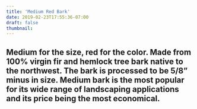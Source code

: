 ```yaml
---
title: 'Medium Red Bark'
date: 2019-02-23T17:55:36-07:00
draft: false
thumbnail:
---
```

Medium for the size, red for the color. Made from 100% virgin fir and hemlock tree bark native to the northwest. The bark is processed to be 5/8” minus in size.  Medium bark is the most popular for its wide range of landscaping applications and its price being the most economical.
---
